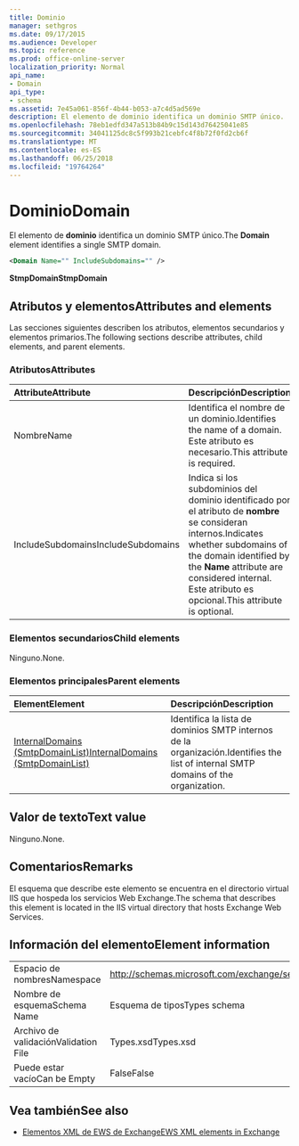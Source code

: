 ```yaml
---
title: Dominio
manager: sethgros
ms.date: 09/17/2015
ms.audience: Developer
ms.topic: reference
ms.prod: office-online-server
localization_priority: Normal
api_name:
- Domain
api_type:
- schema
ms.assetid: 7e45a061-856f-4b44-b053-a7c4d5ad569e
description: El elemento de dominio identifica un dominio SMTP único.
ms.openlocfilehash: 78eb1edfd347a513b84b9c15d143d76425041e85
ms.sourcegitcommit: 34041125dc8c5f993b21cebfc4f8b72f0fd2cb6f
ms.translationtype: MT
ms.contentlocale: es-ES
ms.lasthandoff: 06/25/2018
ms.locfileid: "19764264"
---
```

# <a name="domain"></a><span data-ttu-id="a258c-103">Dominio</span><span class="sxs-lookup"><span data-stu-id="a258c-103">Domain</span></span>

<span data-ttu-id="a258c-104">El elemento de **dominio** identifica un dominio SMTP único.</span><span class="sxs-lookup"><span data-stu-id="a258c-104">The **Domain** element identifies a single SMTP domain.</span></span> 
  
```xml
<Domain Name="" IncludeSubdomains="" />
```

 <span data-ttu-id="a258c-105">**StmpDomain**</span><span class="sxs-lookup"><span data-stu-id="a258c-105">**StmpDomain**</span></span>
## <a name="attributes-and-elements"></a><span data-ttu-id="a258c-106">Atributos y elementos</span><span class="sxs-lookup"><span data-stu-id="a258c-106">Attributes and elements</span></span>

<span data-ttu-id="a258c-107">Las secciones siguientes describen los atributos, elementos secundarios y elementos primarios.</span><span class="sxs-lookup"><span data-stu-id="a258c-107">The following sections describe attributes, child elements, and parent elements.</span></span>
  
### <a name="attributes"></a><span data-ttu-id="a258c-108">Atributos</span><span class="sxs-lookup"><span data-stu-id="a258c-108">Attributes</span></span>

|<span data-ttu-id="a258c-109">**Attribute**</span><span class="sxs-lookup"><span data-stu-id="a258c-109">**Attribute**</span></span>|<span data-ttu-id="a258c-110">**Descripción**</span><span class="sxs-lookup"><span data-stu-id="a258c-110">**Description**</span></span>|
|:-----|:-----|
|<span data-ttu-id="a258c-111">Nombre</span><span class="sxs-lookup"><span data-stu-id="a258c-111">Name</span></span>  <br/> |<span data-ttu-id="a258c-112">Identifica el nombre de un dominio.</span><span class="sxs-lookup"><span data-stu-id="a258c-112">Identifies the name of a domain.</span></span> <span data-ttu-id="a258c-113">Este atributo es necesario.</span><span class="sxs-lookup"><span data-stu-id="a258c-113">This attribute is required.</span></span>  <br/> |
|<span data-ttu-id="a258c-114">IncludeSubdomains</span><span class="sxs-lookup"><span data-stu-id="a258c-114">IncludeSubdomains</span></span>  <br/> |<span data-ttu-id="a258c-115">Indica si los subdominios del dominio identificado por el atributo de **nombre** se consideran internos.</span><span class="sxs-lookup"><span data-stu-id="a258c-115">Indicates whether subdomains of the domain identified by the **Name** attribute are considered internal.</span></span> <span data-ttu-id="a258c-116">Este atributo es opcional.</span><span class="sxs-lookup"><span data-stu-id="a258c-116">This attribute is optional.</span></span>  <br/> |
   
### <a name="child-elements"></a><span data-ttu-id="a258c-117">Elementos secundarios</span><span class="sxs-lookup"><span data-stu-id="a258c-117">Child elements</span></span>

<span data-ttu-id="a258c-118">Ninguno.</span><span class="sxs-lookup"><span data-stu-id="a258c-118">None.</span></span>
  
### <a name="parent-elements"></a><span data-ttu-id="a258c-119">Elementos principales</span><span class="sxs-lookup"><span data-stu-id="a258c-119">Parent elements</span></span>

|<span data-ttu-id="a258c-120">**Element**</span><span class="sxs-lookup"><span data-stu-id="a258c-120">**Element**</span></span>|<span data-ttu-id="a258c-121">**Descripción**</span><span class="sxs-lookup"><span data-stu-id="a258c-121">**Description**</span></span>|
|:-----|:-----|
|[<span data-ttu-id="a258c-122">InternalDomains (SmtpDomainList)</span><span class="sxs-lookup"><span data-stu-id="a258c-122">InternalDomains (SmtpDomainList)</span></span>](internaldomains-smtpdomainlist.md) <br/> |<span data-ttu-id="a258c-123">Identifica la lista de dominios SMTP internos de la organización.</span><span class="sxs-lookup"><span data-stu-id="a258c-123">Identifies the list of internal SMTP domains of the organization.</span></span>  <br/> |
   
## <a name="text-value"></a><span data-ttu-id="a258c-124">Valor de texto</span><span class="sxs-lookup"><span data-stu-id="a258c-124">Text value</span></span>

<span data-ttu-id="a258c-125">Ninguno.</span><span class="sxs-lookup"><span data-stu-id="a258c-125">None.</span></span>
  
## <a name="remarks"></a><span data-ttu-id="a258c-126">Comentarios</span><span class="sxs-lookup"><span data-stu-id="a258c-126">Remarks</span></span>

<span data-ttu-id="a258c-127">El esquema que describe este elemento se encuentra en el directorio virtual IIS que hospeda los servicios Web Exchange.</span><span class="sxs-lookup"><span data-stu-id="a258c-127">The schema that describes this element is located in the IIS virtual directory that hosts Exchange Web Services.</span></span>
  
## <a name="element-information"></a><span data-ttu-id="a258c-128">Información del elemento</span><span class="sxs-lookup"><span data-stu-id="a258c-128">Element information</span></span>

|||
|:-----|:-----|
|<span data-ttu-id="a258c-129">Espacio de nombres</span><span class="sxs-lookup"><span data-stu-id="a258c-129">Namespace</span></span>  <br/> |http://schemas.microsoft.com/exchange/services/2006/types  <br/> |
|<span data-ttu-id="a258c-130">Nombre de esquema</span><span class="sxs-lookup"><span data-stu-id="a258c-130">Schema Name</span></span>  <br/> |<span data-ttu-id="a258c-131">Esquema de tipos</span><span class="sxs-lookup"><span data-stu-id="a258c-131">Types schema</span></span>  <br/> |
|<span data-ttu-id="a258c-132">Archivo de validación</span><span class="sxs-lookup"><span data-stu-id="a258c-132">Validation File</span></span>  <br/> |<span data-ttu-id="a258c-133">Types.xsd</span><span class="sxs-lookup"><span data-stu-id="a258c-133">Types.xsd</span></span>  <br/> |
|<span data-ttu-id="a258c-134">Puede estar vacío</span><span class="sxs-lookup"><span data-stu-id="a258c-134">Can be Empty</span></span>  <br/> |<span data-ttu-id="a258c-135">False</span><span class="sxs-lookup"><span data-stu-id="a258c-135">False</span></span>  <br/> |
   
## <a name="see-also"></a><span data-ttu-id="a258c-136">Vea también</span><span class="sxs-lookup"><span data-stu-id="a258c-136">See also</span></span>

- [<span data-ttu-id="a258c-137">Elementos XML de EWS de Exchange</span><span class="sxs-lookup"><span data-stu-id="a258c-137">EWS XML elements in Exchange</span></span>](ews-xml-elements-in-exchange.md)

